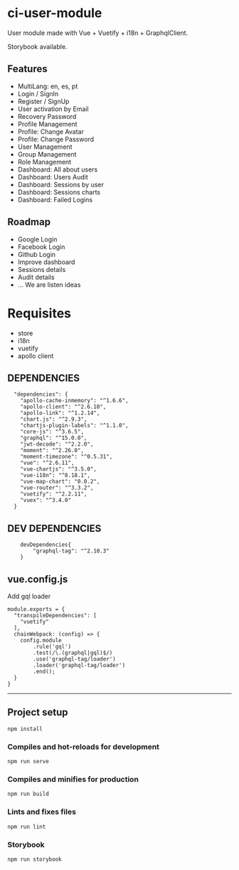 # ci-user-module
User module made with Vue + Vuetify + i18n + GraphqlClient.  

Storybook available.

## Features
- MultiLang: en, es, pt
- Login / SignIn
- Register / SignUp
- User activation by Email
- Recovery Password
- Profile Management
- Profile: Change Avatar
- Profile: Change Password
- User Management
- Group Management
- Role Management
- Dashboard: All about users
- Dashboard: Users Audit
- Dashboard: Sessions by user
- Dashboard: Sessions charts
- Dashboard: Failed Logins

## Roadmap
- Google Login
- Facebook Login
- Github Login
- Improve dashboard
- Sessions details
- Audit details
- ... We are listen ideas

# Requisites
- store
- i18n
- vuetify
- apollo client

## DEPENDENCIES
```
  "dependencies": {
    "apollo-cache-inmemory": "^1.6.6",
    "apollo-client": "^2.6.10",
    "apollo-link": "^1.2.14",
    "chart.js": "^2.9.3",
    "chartjs-plugin-labels": "^1.1.0",
    "core-js": "^3.6.5",
    "graphql": "^15.0.0",
    "jwt-decode": "^2.2.0",
    "moment": "^2.26.0",
    "moment-timezone": "^0.5.31",
    "vue": "^2.6.11",
    "vue-chartjs": "^3.5.0",
    "vue-i18n": "^8.18.1",
    "vue-map-chart": "0.0.2",
    "vue-router": "^3.3.2",
    "vuetify": "^2.2.11",
    "vuex": "^3.4.0"
  }
```

## DEV DEPENDENCIES
```
    devDependencies{
        "graphql-tag": "^2.10.3"
    }
```

## vue.config.js
Add gql loader
```
module.exports = {
  "transpileDependencies": [
    "vuetify"
  ],
  chainWebpack: (config) => {
    config.module
        .rule('gql')
        .test(/\.(graphql|gql)$/)
        .use('graphql-tag/loader')
        .loader('graphql-tag/loader')
        .end();
  }
}
```

-----------------------------------------------------------------------------

## Project setup
```
npm install
```

### Compiles and hot-reloads for development
```
npm run serve
```

### Compiles and minifies for production
```
npm run build
```

### Lints and fixes files
```
npm run lint
```

### Storybook
```
npm run storybook
```
